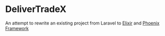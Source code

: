 # DeliverTradeX

An attempt to rewrite an existing project from Laravel to [Elixir](https://elixir-lang.org/) and [Phoenix Framework](https://www.phoenixframework.org/)